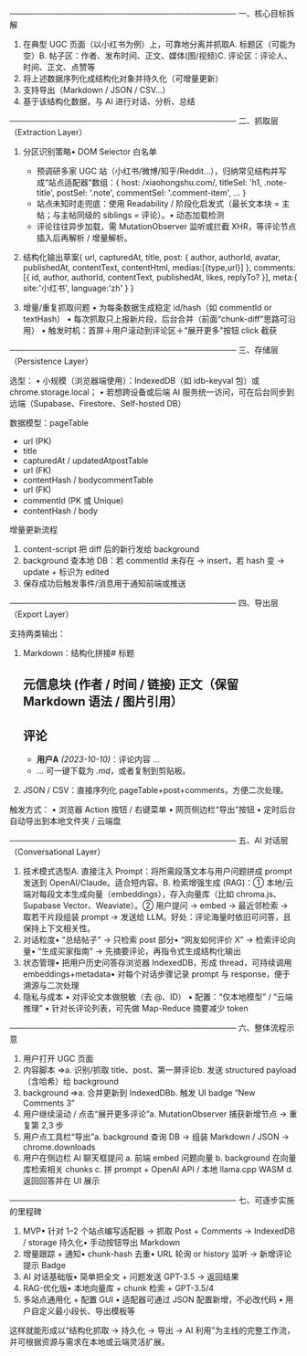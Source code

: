 
────────────────────────────────────────
一、核心目标拆解

1. 在典型 UGC 页面（以小红书为例）上，可靠地分离并抓取A. 标题区（可能为空）B. 帖子区：作者、发布时间、正文、媒体(图/视频)C. 评论区：评论人、时间、正文、点赞等
2. 将上述数据序列化成结构化对象并持久化（可增量更新）
3. 支持导出（Markdown / JSON / CSV…）
4. 基于该结构化数据，与 AI 进行对话、分析、总结

────────────────────────────────────────
二、抓取层（Extraction Layer）

1. 分区识别策略• DOM Selector 白名单

   - 预调研多家 UGC 站（小红书/微博/知乎/Reddit…），归纳常见结构并写成“站点适配器”数组：{ host: /xiaohongshu\.com/, titleSel: 'h1, .note-title', postSel: '.note', commentSel: '.comment-item', … }
   - 站点未知时走兜底：使用 Readability / 阶段化启发式（最长文本块 = 主帖；与主帖同级的 siblings = 评论）。• 动态加载检测
   - 评论往往异步加载，需 MutationObserver 监听或拦截 XHR，等评论节点插入后再解析 / 增量解析。
2. 结构化输出草案{
   url, capturedAt,
   title,
   post: { author, authorId, avatar, publishedAt, contentText, contentHtml, medias:[{type,url}] },
   comments:[{ id, author, authorId, contentText, publishedAt, likes, replyTo? }],
   meta:{ site:'小红书', language:'zh' }
   }
3. 增量/重复抓取问题
   • 为每条数据生成稳定 id/hash（如 commentId or textHash）
   • 每次抓取只上报新片段，后台合并（前面“chunk-diff”思路可沿用）
   • 触发时机：首屏＋用户滚动到评论区＋“展开更多”按钮 click 截获

────────────────────────────────────────
三、存储层（Persistence Layer）

选型：
• 小规模（浏览器端使用）：IndexedDB（如 idb-keyval 包）或 chrome.storage.local；
• 若想跨设备或后端 AI 服务统一访问，可在后台同步到远端（Supabase、Firestore、Self-hosted DB）

数据模型：pageTable

- url (PK)
- title
- capturedAt / updatedAtpostTable
- url (FK)
- contentHash / bodycommentTable
- url (FK)
- commentId (PK 或 Unique)
- contentHash / body

增量更新流程

1. content-script 把 diff 后的新行发给 background
2. background 查本地 DB：若 commentId 未存在 → insert，若 hash 变 → update + 标识为 edited
3. 保存成功后触发事件/消息用于通知前端或推送

────────────────────────────────────────
四、导出层（Export Layer）

支持两类输出：

1. Markdown：结构化拼接# 标题

   元信息块 (作者 / 时间 / 链接)
   正文（保留 Markdown 语法 / 图片引用）
   ------------------------------------------------------------------

   ## 评论

   - **用户A** *(2023-10-10)*：评论内容 …
   - …
     可一键下载为 *.md*，或者复制到剪贴板。
2. JSON / CSV：直接序列化 pageTable+post+comments，方便二次处理。

触发方式：
• 浏览器 Action 按钮 / 右键菜单
• 网页侧边栏“导出”按钮
• 定时后台自动导出到本地文件夹 / 云端盘

────────────────────────────────────────
五、AI 对话层（Conversational Layer）

1. 技术模式选型A. 直接注入 Prompt：将所需段落文本与用户问题拼成 prompt 发送到 OpenAI/Claude。适合短内容。B. 检索增强生成 (RAG)：① 本地/云端对每段文本生成向量（embeddings），存入向量库（比如 chroma.js、Supabase Vector、Weaviate）。② 用户提问 → embed → 最近邻检索 → 取若干片段组装 prompt → 发送给 LLM。好处：评论海量时依旧可问答，且保持上下文相关性。
2. 对话粒度• “总结帖子” → 只检索 post 部分• “网友如何评价 X” → 检索评论向量• “生成买家指南” → 先摘要评论，再指令式生成结构化输出
3. 状态管理• 把用户历史问答存浏览器 IndexedDB，形成 thread，可持续调用 embeddings+metadata• 对每个对话步骤记录 prompt 与 response，便于溯源与二次处理
4. 隐私与成本
   • 对评论文本做脱敏（去 @、ID）
   • 配置：“仅本地模型” / “云端推理”
   • 针对长评论列表，可先做 Map-Reduce 摘要减少 token

────────────────────────────────────────
六、整体流程示意

1. 用户打开 UGC 页面
2. 内容脚本 =>a. 识别/抓取 title、post、第一屏评论b. 发送 structured payload（含哈希）给 background
3. background =>a. 合并更新到 IndexedDBb. 触发 UI badge “New Comments 3”
4. 用户继续滚动 / 点击“展开更多评论”a. MutationObserver 捕获新增节点 → 重复第 2,3 步
5. 用户点工具栏“导出”a. background 查询 DB → 组装 Markdown / JSON → chrome.downloads
6. 用户在侧边栏 AI 聊天框提问
   a. 前端 embed 问题向量
   b. background 在向量库检索相关 chunks
   c. 拼 prompt + OpenAI API / 本地 llama.cpp WASM
   d. 返回回答并在 UI 展示

────────────────────────────────────────
七、可逐步实施的里程碑

1. MVP• 针对 1–2 个站点编写适配器 → 抓取 Post + Comments → IndexedDB / storage 持久化• 手动按钮导出 Markdown
2. 增量跟踪 + 通知• chunk-hash 去重• URL 轮询 or history 监听 → 新增评论提示 Badge
3. AI 对话基础版• 简单把全文 + 问题发送 GPT-3.5 → 返回结果
4. RAG-优化版• 本地向量库 + chunk 检索 + GPT-3.5/4
5. 多站点通用化 + 配置 GUI
   • 适配器可通过 JSON 配置新增，不必改代码
   • 用户自定义最小段长、导出模板等

这样就能形成以“结构化抓取 → 持久化 → 导出 → AI 利用”为主线的完整工作流，并可根据资源与需求在本地或云端灵活扩展。
